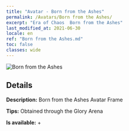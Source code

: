 ```yaml
---
title: "Avatar - Born from the Ashes"
permalink: /Avatars/Born from the Ashes/
excerpt: "Era of Chaos  Born from the Ashes"
last_modified_at: 2021-06-30
locale: en
ref: "Born from the Ashes.md"
toc: false
classes: wide
---
```

 ![Born from the Ashes](/images/a/avatarFrame_76.png)

## Details

 **Description:** Born from the Ashes Avatar Frame 

 **Tips:** Obtained through the Glory Arena 

 **Is available:**  + 

